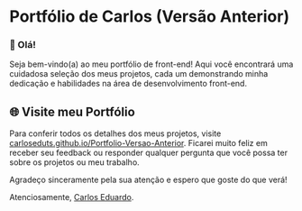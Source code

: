 # Portfólio de Carlos (Versão Anterior)

### 👋 Olá!

Seja bem-vindo(a) ao meu portfólio de front-end! Aqui você encontrará uma cuidadosa seleção dos meus projetos, cada um demonstrando minha dedicação e habilidades na área de desenvolvimento front-end.

## 🌐 Visite meu Portfólio

Para conferir todos os detalhes dos meus projetos, visite [carloseduts.github.io/Portfolio-Versao-Anterior](https://carloseduts.github.io/Portfolio-Versao-Anterior/). Ficarei muito feliz em receber seu feedback ou responder qualquer pergunta que você possa ter sobre os projetos ou meu trabalho.

Agradeço sinceramente pela sua atenção e espero que goste do que verá!

Atenciosamente, [Carlos Eduardo](https://github.com/CarlosEduts).
